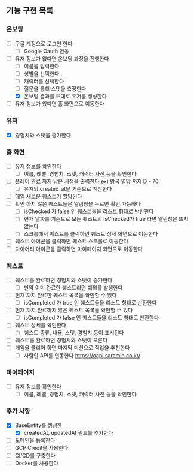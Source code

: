 ## 기능 구현 목록

### 온보딩

- [ ] 구글 계정으로 로그인 한다
  - [ ] Google Oauth 연동
- [ ] 유저 정보가 없다면 온보딩 과정을 진행한다
    - [ ] 이름을 입력한다
    - [ ] 성별을 선택한다
    - [ ] 캐릭터를 선택한다
    - [ ] 질문을 통해 스탯을 측정한다
    - [x] 온보딩 결과를 토대로 유저를 생성한다
- [ ] 유저 정보가 있다면 홈 화면으로 이동한다

### 유저
- [x] 경험치와 스탯을 증가한다 
### 홈 화면

- [ ] 유저 정보를 확인한다
    - [ ] 이름, 레벨, 경험치, 스탯, 캐릭터 사진 등을 확인한다
- [ ] 플레이 완료 까지 남은 시점을 출력한다 ex) 왕국 멸망 까지 D - 70
  - [ ] 유저의 created_at을 기준으로 계산한다
- [ ] 매일 새로운 퀘스트가 할당된다
- [ ] 확인 하지 않은 퀘스트들은 알림창을 누르면 확인 가능하다
    - [ ] isChecked 가 false 인 퀘스트들을 리스트 형태로 반환한다
    - [ ] 현재 날짜를 기준으로 모든 퀘스트의 isChecked가 true 라면 알림창은 뜨지 않는다
    - [ ] 스크롤에서 퀘스트를 클릭하면 퀘스트 상세 화면으로 이동한다
- [ ] 퀘스트 아이콘을 클릭하면 퀘스트 스크롤로 이동한다
- [ ] 다이어리 아이콘을 클릭하면 마이페이지 화면으로 이동한다

### 퀘스트
- [ ] 퀘스트를 완료하면 경험치와 스탯이 증가한다
  - [ ] 만약 이미 완료한 퀘스트라면 예외를 발생한다 
- [ ] 현재 까지 완료한 퀘스트 목록을 확인할 수 있다
    - [ ] isCompleted 가 true 인 퀘스트들을 리스트 형태로 반환한다
- [ ] 현재 까지 완료하지 않은 퀘스트 목록을 확인할 수 있다
    - [ ] isCompleted 가 false 인 퀘스트들을 리스트 형태로 반환한다
- [ ] 퀘스트 상세를 확인한다
    - [ ] 퀘스트 종류, 내용, 스탯, 경험치 등이 표시된다
- [ ] 퀘스트를 완료하면 경험치와 스탯이 오른다 
- [ ] 게임을 클리어 하면 마지막 미션으로 직업을 추천한다 
  - [ ] 사람인 API를 연동한다 https://oapi.saramin.co.kr/

### 마이페이지

- [ ] 유저 정보를 확인한다
    - [ ] 이름, 레벨, 경험치, 스탯, 캐릭터 사진 등을 확인한다

### 추가 사항 
- [x] BaseEntity를 생성한
  - [x] createdAt, updatedAt 필드를 추가한다
- [ ] 도메인을 등록한다
- [ ] GCP Credit을 사용한다
- [ ] CI/CD를 구축한다
- [ ] Docker를 사용한다 